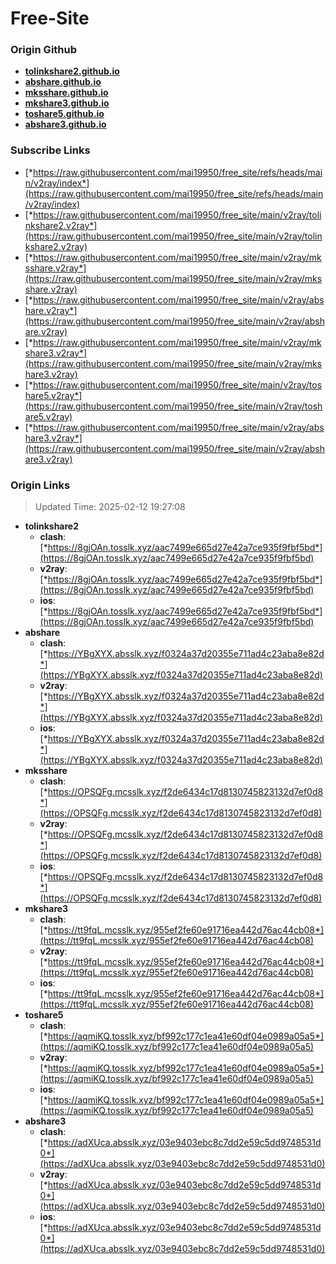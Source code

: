 # Free-Site

### Origin Github

- [**tolinkshare2.github.io**](https://github.com/tolinkshare2/tolinkshare2.github.io)
- [**abshare.github.io**](https://github.com/abshare/abshare.github.io)
- [**mksshare.github.io**](https://github.com/mksshare/mksshare.github.io)
- [**mkshare3.github.io**](https://github.com/mkshare3/mkshare3.github.io)
- [**toshare5.github.io**](https://github.com/toshare5/toshare5.github.io)
- [**abshare3.github.io**](https://github.com/abshare3/abshare3.github.io)

### Subscribe Links

- [*https://raw.githubusercontent.com/mai19950/free_site/refs/heads/main/v2ray/index*](https://raw.githubusercontent.com/mai19950/free_site/refs/heads/main/v2ray/index)
- [*https://raw.githubusercontent.com/mai19950/free_site/main/v2ray/tolinkshare2.v2ray*](https://raw.githubusercontent.com/mai19950/free_site/main/v2ray/tolinkshare2.v2ray)
- [*https://raw.githubusercontent.com/mai19950/free_site/main/v2ray/mksshare.v2ray*](https://raw.githubusercontent.com/mai19950/free_site/main/v2ray/mksshare.v2ray)
- [*https://raw.githubusercontent.com/mai19950/free_site/main/v2ray/abshare.v2ray*](https://raw.githubusercontent.com/mai19950/free_site/main/v2ray/abshare.v2ray)
- [*https://raw.githubusercontent.com/mai19950/free_site/main/v2ray/mkshare3.v2ray*](https://raw.githubusercontent.com/mai19950/free_site/main/v2ray/mkshare3.v2ray)
- [*https://raw.githubusercontent.com/mai19950/free_site/main/v2ray/toshare5.v2ray*](https://raw.githubusercontent.com/mai19950/free_site/main/v2ray/toshare5.v2ray)
- [*https://raw.githubusercontent.com/mai19950/free_site/main/v2ray/abshare3.v2ray*](https://raw.githubusercontent.com/mai19950/free_site/main/v2ray/abshare3.v2ray)

### Origin Links

> Updated Time: 2025-02-12 19:27:08

- **tolinkshare2**
  - **clash**: [*https://8gjOAn.tosslk.xyz/aac7499e665d27e42a7ce935f9fbf5bd*](https://8gjOAn.tosslk.xyz/aac7499e665d27e42a7ce935f9fbf5bd)
  - **v2ray**: [*https://8gjOAn.tosslk.xyz/aac7499e665d27e42a7ce935f9fbf5bd*](https://8gjOAn.tosslk.xyz/aac7499e665d27e42a7ce935f9fbf5bd)
  - **ios**: [*https://8gjOAn.tosslk.xyz/aac7499e665d27e42a7ce935f9fbf5bd*](https://8gjOAn.tosslk.xyz/aac7499e665d27e42a7ce935f9fbf5bd)
- **abshare**
  - **clash**: [*https://YBgXYX.absslk.xyz/f0324a37d20355e711ad4c23aba8e82d*](https://YBgXYX.absslk.xyz/f0324a37d20355e711ad4c23aba8e82d)
  - **v2ray**: [*https://YBgXYX.absslk.xyz/f0324a37d20355e711ad4c23aba8e82d*](https://YBgXYX.absslk.xyz/f0324a37d20355e711ad4c23aba8e82d)
  - **ios**: [*https://YBgXYX.absslk.xyz/f0324a37d20355e711ad4c23aba8e82d*](https://YBgXYX.absslk.xyz/f0324a37d20355e711ad4c23aba8e82d)
- **mksshare**
  - **clash**: [*https://OPSQFg.mcsslk.xyz/f2de6434c17d8130745823132d7ef0d8*](https://OPSQFg.mcsslk.xyz/f2de6434c17d8130745823132d7ef0d8)
  - **v2ray**: [*https://OPSQFg.mcsslk.xyz/f2de6434c17d8130745823132d7ef0d8*](https://OPSQFg.mcsslk.xyz/f2de6434c17d8130745823132d7ef0d8)
  - **ios**: [*https://OPSQFg.mcsslk.xyz/f2de6434c17d8130745823132d7ef0d8*](https://OPSQFg.mcsslk.xyz/f2de6434c17d8130745823132d7ef0d8)
- **mkshare3**
  - **clash**: [*https://tt9fqL.mcsslk.xyz/955ef2fe60e91716ea442d76ac44cb08*](https://tt9fqL.mcsslk.xyz/955ef2fe60e91716ea442d76ac44cb08)
  - **v2ray**: [*https://tt9fqL.mcsslk.xyz/955ef2fe60e91716ea442d76ac44cb08*](https://tt9fqL.mcsslk.xyz/955ef2fe60e91716ea442d76ac44cb08)
  - **ios**: [*https://tt9fqL.mcsslk.xyz/955ef2fe60e91716ea442d76ac44cb08*](https://tt9fqL.mcsslk.xyz/955ef2fe60e91716ea442d76ac44cb08)
- **toshare5**
  - **clash**: [*https://aqmiKQ.tosslk.xyz/bf992c177c1ea41e60df04e0989a05a5*](https://aqmiKQ.tosslk.xyz/bf992c177c1ea41e60df04e0989a05a5)
  - **v2ray**: [*https://aqmiKQ.tosslk.xyz/bf992c177c1ea41e60df04e0989a05a5*](https://aqmiKQ.tosslk.xyz/bf992c177c1ea41e60df04e0989a05a5)
  - **ios**: [*https://aqmiKQ.tosslk.xyz/bf992c177c1ea41e60df04e0989a05a5*](https://aqmiKQ.tosslk.xyz/bf992c177c1ea41e60df04e0989a05a5)
- **abshare3**
  - **clash**: [*https://adXUca.absslk.xyz/03e9403ebc8c7dd2e59c5dd9748531d0*](https://adXUca.absslk.xyz/03e9403ebc8c7dd2e59c5dd9748531d0)
  - **v2ray**: [*https://adXUca.absslk.xyz/03e9403ebc8c7dd2e59c5dd9748531d0*](https://adXUca.absslk.xyz/03e9403ebc8c7dd2e59c5dd9748531d0)
  - **ios**: [*https://adXUca.absslk.xyz/03e9403ebc8c7dd2e59c5dd9748531d0*](https://adXUca.absslk.xyz/03e9403ebc8c7dd2e59c5dd9748531d0)
